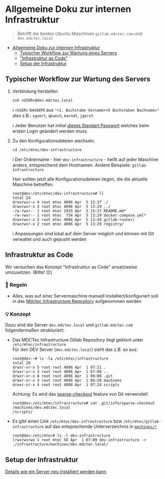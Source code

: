 # Allgemeine Doku zur internen Infrastruktur

> Betrifft die beiden Ubuntu Maschinen `gitlab.mdctec.com` und `dev.mdctec.local`

- [Allgemeine Doku zur internen Infrastruktur](#allgemeine-doku-zur-internen-infrastruktur)
    - [Typischer Workflow zur Wartung eines Servers](#typischer-workflow-zur-wartung-eines-servers)
    - ["Infrastruktur as Code"](#infrastruktur-as-code)
    - [Setup der Infrastruktur](#setup-der-infrastruktur)

## Typischer Workflow zur Wartung des Servers

1. Verbindung herstellen
   ```shell
   ssh <USER>@dev.mdctec.local
   ```

   :information_source: `<USER>` besteht aus `"<1. Buchstabe Vorname><5 Buchstaben Nachname>"`  
   also z.B.: `sguert`, `qbuech`, `marndt`, `jgerst`

   :information_source: Jeder Benutzer hat
   initial [dieses Standart Passwort](https://mdctecapps.mdctec.local:10001/WebClient/Main?itemId=1f1c47e6-71d5-4c2a-b42a-b8cd52f078be)
   welches beim ersten Login geändert werden muss.


2. Zu den Konfigurationsdateien wechseln.
    ```shell
    cd /etc/mtec/dev-infrastructure
    ```

   :information_source: Der Ordnername - hier `dev-infrastructure` - heißt auf jeder Maschine anders, entsprechend dem Hostnamen.
   Andere Beispiele: `gitlab-infrastructure`

    

   Hier sollten jetzt alle Konfigurationsdateien liegen, die die aktuelle Maschine betreffen.

    ```shell
    root@dev:/etc/mtec/dev-infrastructure# ll
    total 24
    drwxrwsr-x 4 root mtec 4096 Apr  5 15:37 ./
    drwxrwsr-x 3 root mtec 4096 Apr  5 13:29 ../
    -rw-rwxr-- 1 root mtec 1935 Apr  5 15:37 README.md*
    -rw-rwxr-- 1 root mtec  734 Apr  5 13:29 docker-compose.yml*
    drwxrwsr-x 2 root mtec 4096 Apr  5 13:44 gitlab-runner/
    drwxrwsr-x 2 root mtec 4096 Apr  5 13:29 registry/
    ```

   :information_source: Anpassungen sind lokal auf dem Server möglich und können mit Git verwaltet und auch gepusht
   werden

## Infrastruktur as Code

Wir versuchen das Konzept "Infrastruktur as Code" ansatzweise umzusetzen. (Bitte! :wink:)

### :scroll: Regeln
 - Alles, was auf einer Servermaschine manuell installiert/konfiguriert soll in das [Mdctec Infrastructure Repository](http://gitlab.mdctec.com/mdctec-developers/internal/infrastructure/-/tree/master)
   aufgenommen werden


### :bulb: Konzept
Dazu sind die Server `dev.mdctec.local` und `gitlab.mdctec.com` folgendermaßen strukturiert:

- Das MDCTec Infrastructure Gitlab Repository liegt geklont unter `/etc/mtec/infrastructure`  
  Für den DEV Server (`dev.mdctec.local`) sieht das z.B. so aus:
  ```shell
  root@dev:~# ls -la /etc/mtec/infrastructure
  total 20
  drwxr-xr-x 5 root root 4096 Apr  1 07:21 .
  drwxr-xr-x 3 root root 4096 Apr  1 07:00 ..
  drwxr-xr-x 8 root root 4096 Apr  1 09:00 .git
  drwxr-xr-x 3 root root 4096 Apr  1 06:58 machines
  drwxr-xr-x 4 root root 4096 Apr  1 07:24 scripts
  ```

  Achtung: Es wird das [sparse-checkout](https://git-scm.com/docs/git-sparse-checkout) feature von Git verwendet!
  ```shell
  root@dev:/etc/mtec/infrastructure# cat .git/info/sparse-checkout
  /machines/dev.mdctec.local
  /scripts/
  ```
- Es gibt einen Link `/etc/mtec/dev-infrastructure` bzw `/etc/mtec/gitlab-infrastructure` auf das entsprechende
  Unterverzeichnis in [`machines/*`](./machines)

  ```shell
  root@dev:/etc/mtec# ls -l dev-infrastructure
  lrwxrwxrwx 1 root mtec 58 Apr  1 07:09 dev-infrastructure -> ./infrastructure/machines/dev.mdctec.local/
  ```

## Setup der Infrastruktur

[Details wie ein Server neu installiert werden kann](./setup-infrastructure-machine.README.md)

